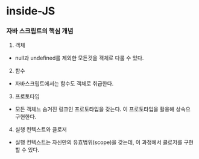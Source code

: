 # inside-JS

### 자바 스크립트의 핵심 개념
1. 객체
  * null과 undefined를 제외한 모든것을 객체로 다룰 수 있다.
2. 함수
  * 자바스크립트에서는 함수도 객체로 취급한다.
3. 프로토타입
  * 모든 객체느 숨겨진 링크인 프로토타입을 갖는다. 이 프로토타입을 활용해 상속으 구현한다.
4. 실행 컨텍스트와 클로저
  * 실행 컨텍스트는 자신만의 유효범위(scope)을 갖는데, 이 과정에서 클로저를 구현할 수 있다.
